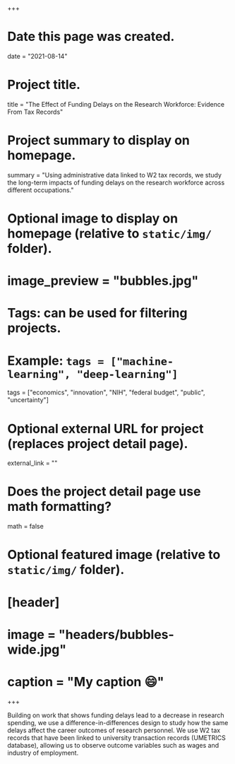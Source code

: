+++
# Date this page was created.
date = "2021-08-14"

# Project title.
title = "The Effect of Funding Delays on the Research Workforce: Evidence From Tax Records"

# Project summary to display on homepage.
summary = "Using administrative data linked to W2 tax records, we study the long-term impacts of funding delays on the research workforce across different occupations."

# Optional image to display on homepage (relative to `static/img/` folder).
# image_preview = "bubbles.jpg"

# Tags: can be used for filtering projects.
# Example: `tags = ["machine-learning", "deep-learning"]`
tags = ["economics", "innovation", "NIH", "federal budget", "public", "uncertainty"]

# Optional external URL for project (replaces project detail page).
external_link = ""

# Does the project detail page use math formatting?
math = false

# Optional featured image (relative to `static/img/` folder).
# [header]
# image = "headers/bubbles-wide.jpg"
# caption = "My caption :smile:"

+++

Building on work that shows funding delays lead to a decrease in research spending, we use a difference-in-differences design to study how the same delays affect the career outcomes of research personnel.  We use W2 tax records that have been linked to university transaction records (UMETRICS database), allowing us to observe outcome variables such as wages and industry of employment. 